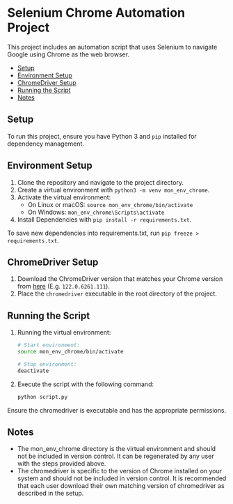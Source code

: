# Selenium Chrome Automation Project

This project includes an automation script that uses Selenium to navigate Google using Chrome as the web browser.

- [Setup](#setup)
- [Environment Setup](#environment-setup)
- [ChromeDriver Setup](#chromedriver-setup)
- [Running the Script](#running-the-script)
- [Notes](#notes)

## Setup

To run this project, ensure you have Python 3 and `pip` installed for dependency management.

## Environment Setup

1. Clone the repository and navigate to the project directory.
2. Create a virtual environment with `python3 -m venv mon_env_chrome`.
3. Activate the virtual environment:
   - On Linux or macOS: `source mon_env_chrome/bin/activate`
   - On Windows: `mon_env_chrome\Scripts\activate`
4. Install Dependencies with `pip install -r requirements.txt`.

To save new dependencies into requirements.txt, run `pip freeze > requirements.txt`.

## ChromeDriver Setup

1. Download the ChromeDriver version that matches your Chrome version from [here](https://chromedriver.com/download#stable) (E.g. `122.0.6261.111`).
2. Place the `chromedriver` executable in the root directory of the project.

## Running the Script

1. Running the virtual environment:

   ```sh
   # Start environment:
   source mon_env_chrome/bin/activate

   # Stop environment:
   deactivate
   ```

2. Execute the script with the following command:

   ```bash
   python script.py
   ```

Ensure the chromedriver is executable and has the appropriate permissions.

## Notes

- The mon_env_chrome directory is the virtual environment and should not be included in version control. It can be regenerated by any user with the steps provided above.
- The chromedriver is specific to the version of Chrome installed on your system and should not be included in version control. It is recommended that each user download their own matching version of chromedriver as described in the setup.
